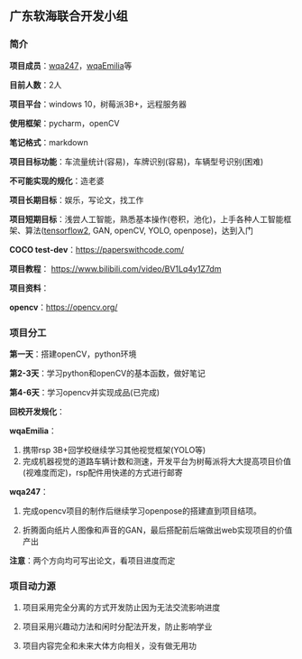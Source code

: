 ## 广东软海联合开发小组

### 简介

**项目成员**：[wqa247](https://github.com/wqa247)，[wqaEmilia](https://github.com/wqaEmilia)等

**目前人数**：2人

**项目平台**：windows 10，树莓派3B+，远程服务器

**使用框架**：pycharm，openCV

**笔记格式**：markdown

**项目目标功能**：车流量统计(容易)，车牌识别(容易)，车辆型号识别(困难)

**不可能实现的规化**：造老婆

**项目长期目标**：娱乐，写论文，找工作

**项目短期目标**：浅尝人工智能，熟悉基本操作(卷积，池化)，上手各种人工智能框架、算法([tensorflow2](****https://tensorflow.google.cn/****), GAN, openCV, YOLO, openpose)，达到入门

**COCO test-dev**：https://paperswithcode.com/

**项目教程**： https://www.bilibili.com/video/BV1Lq4y1Z7dm

**项目资料**：

**opencv**：https://opencv.org/

### 项目分工

**第一天**：搭建openCV，python环境

**第2-3天**：学习python和openCV的基本函数，做好笔记

**第4-6天**：学习opencv并实现成品(已完成)

**回校开发规化**：

**wqaEmilia**：

1. 携带rsp 3B+回学校继续学习其他视觉框架(YOLO等)
2. 完成机器视觉的道路车辆计数和测速，开发平台为树莓派将大大提高项目价值(视难度而定)，rsp配件用快递的方式进行邮寄

**wqa247**：

1. 完成opencv项目的制作后继续学习openpose的搭建直到项目结项。

2. 折腾面向纸片人图像和声音的GAN，最后搭配前后端做出web实现项目的价值产出

**注意**：两个方向均可写出论文，看项目进度而定

### 项目动力源

1. 项目采用完全分离的方式开发防止因为无法交流影响进度

2. 项目采用兴趣动力法和闲时分配法开发，防止影响学业
3. 项目内容完全和未来大体方向相关，没有做无用功